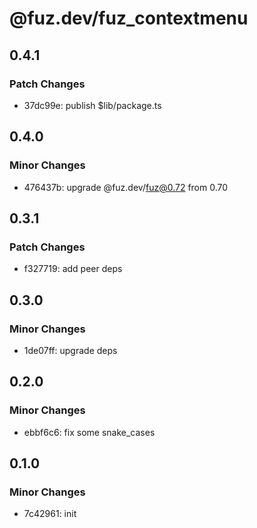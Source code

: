 # @fuz.dev/fuz_contextmenu

## 0.4.1

### Patch Changes

- 37dc99e: publish $lib/package.ts

## 0.4.0

### Minor Changes

- 476437b: upgrade @fuz.dev/fuz@0.72 from 0.70

## 0.3.1

### Patch Changes

- f327719: add peer deps

## 0.3.0

### Minor Changes

- 1de07ff: upgrade deps

## 0.2.0

### Minor Changes

- ebbf6c6: fix some snake_cases

## 0.1.0

### Minor Changes

- 7c42961: init
